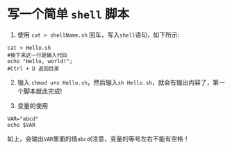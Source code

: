 # 写一个简单 `shell` 脚本
1.  使用 `cat > shellName.sh` 回车，写入`shell`语句，如下所示:
```shell
cat > Hello.sh
#接下来这一行是输入代码
echo "Hello, world!";
#Ctrl + D 返回目录
```
2. 输入 `chmod u+x Hello.sh`，然后输入`sh Hello.sh`，就会有输出内容了，第一个脚本就此完成!

3. 变量的使用
```
VAR="abcd"
echo $VAR
```
如上，会输出`VAR`里面的值`abcd`(注意，变量的等号左右不能有空格！
